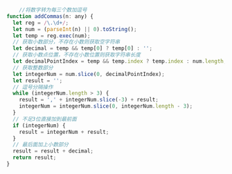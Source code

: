 <!--
 * @Description: 将数字转为每三个数加逗号
 * @Author: liangchaofei
 * @Date: 2019-08-11 19:48:41
 * @LastEditTime : 2020-01-22 16:20:24
 * @LastEditors  : Please set LastEditors
 -->
```js
    //将数字转为每三个数加逗号
function addCommas(n: any) {
  let reg = /\.\d+/;
  let num = (parseInt(n) || 0).toString();
  let temp = reg.exec(num);
  // 获取小数部分，不存在小数则获取空字符串
  let decimal = temp && temp[0] ? temp[0] : '';
  // 获取小数点位置，不存在小数位置则获取字符串长度
  let decimalPointIndex = temp && temp.index ? temp.index : num.length;
  // 获取整数部分
  let integerNum = num.slice(0, decimalPointIndex);
  let result = '';
  // 逗号分隔操作
  while (integerNum.length > 3) {
    result = ',' + integerNum.slice(-3) + result;
    integerNum = integerNum.slice(0, integerNum.length - 3);
  }
  // 不足3位直接加到最前面
  if (integerNum) {
    result = integerNum + result;
  }
  // 最后面加上小数部分
  result = result + decimal;
  return result;
}
```